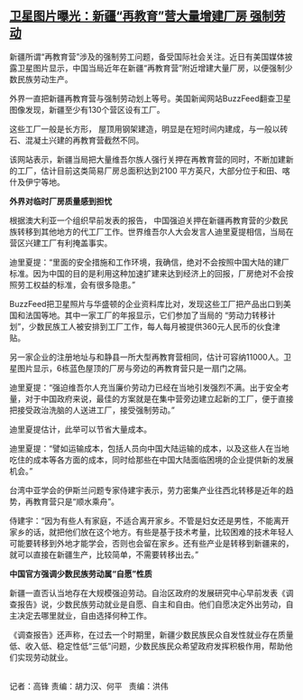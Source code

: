 <!--1609345284000-->
[卫星图片曝光：新疆“再教育”营大量增建厂房 强制劳动](https://www.rfa.org/mandarin/yataibaodao/shaoshuminzu/gf2-12302020111240.html)
------

<p></p><p>新疆所谓“再教育营<span>”</span><span>涉及的强制劳工问题，备受国际社会关注。近日有美国媒体披露卫星图片显示，中国当局近年在新疆“再教育营</span><span>”</span><span>附近增建大量厂房，以便强制少数民族劳动生产。</span><span></span></p><p><span>外界一直把新疆再教育营与强制劳动划上等号。美国新闻网站</span><span>BuzzFeed</span><span>翻查卫星图像发现，新疆至少有</span><span>130</span><span>个营区设有工厂。</span></p><p><span>这些工厂一般是长方形，</span><span> <span>屋顶用钢架建造，明显是在短时间内建成，与一般以砖石、混凝土兴建的再教育营截然不同。</span></span></p><p><span>该网站表示，新疆当局把大量维吾尔族人强行关押在再教育营的同时，不断加建新的工厂，估计目前这类简易厂房总面积达到</span><span>2100 </span><span>平方英尺，大部分位于和田、喀什及伊宁等地。</span></p><p><strong><span>外界对临时厂房质量感到担忧</span></strong></p><p><span>根据澳大利亚一个组织早前发表的报告，</span><span> <span>中国强迫关押在新疆再教育营的少数民族转移到其他地方的代工厂工作。世界维吾尔人大会发言人迪里夏提相信，当局在营区兴建工厂有利掩盖事实。</span></span></p><p><span>迪里夏提：</span><span>“</span><span>里面的安全措施和工作环境，我确信，绝对不会按照中国大陆的建厂标准。因为中国的目的是利用这种加速扩建来达到经济上的回报，厂房绝对不会按照劳工权益的标准，会有很多隐患。</span><span>”</span></p><p><span>BuzzFeed</span><span>把卫星照片与华盛顿的企业资料库比对，发现这些工厂把产品出口到美国和法国等地。其中一家工厂的年报显示，它们参加了当局的</span><span> “</span><span>劳动力转移计划</span><span>”</span><span>，少数民族工人被安排到工厂工作，每人每月被提供</span><span>360</span><span>元人民币的伙食津贴。</span></p><p><span>另一家企业的注册地址与和静县一所大型再教育营相同，估计可容纳</span><span>11000</span><span>人。卫星图片显示，</span><span>6</span><span>栋蓝色屋顶的厂房与旁边的再教育营只是一扇门之隔。</span></p><p><span>迪里夏提：</span><span>“</span><span>强迫维吾尔人充当廉价劳动力已经在当地引发强烈不满。出于安全考量，对于中国政府来说，最佳的方案就是在集中营旁边建立起新的工厂，便于直接把接受政治洗脑的人送进工厂，接受强制劳动。</span><span>”</span></p><p><span>迪里夏提估计，此举可以节省大量成本。</span></p><p><span>迪里夏提：</span><span>“</span><span>譬如运输成本，包括人员向中国大陆运输的成本，以及这些人在当地吃住的成本等各方面的成本，同时给那些在中国大陆面临困境的企业提供新的发展机会。</span><span>”</span></p><p><span>台湾中亚学会的伊斯兰问题专家侍建宇表示，劳力密集产业往西北转移是近年的趋势，再教育营只是</span><span>“</span><span>顺水乘舟</span><span>”</span><span>。</span></p><p><span>侍建宇：</span><span>“</span><span>因为有些人有家庭，不适合离开家乡。不管是妇女还是男性，不能离开家乡的话，就把他们放在这个地方。有些是基于技术考量，比较困难的技术年轻人可能要转移到外地才能学会，否则也会留在家乡。还有些产业是转移到新疆来的，就可以直接在新疆生产，比较简单，不需要转移出去。</span><span>”</span></p><p><strong><span>中国官方强调少数民族劳动属</span></strong><strong><span>“</span></strong><strong><span>自愿</span></strong><strong><span>”</span></strong><strong><span>性质</span></strong></p><p><span>新疆一直否认当地存在大规模强迫劳动。自治区政府的发展研究中心早前发表《调查报告》说，少数民族劳动就业是自愿、自主和自由。他们自愿决定外出劳动，自主决定去哪里就业，自由选择何种工作。</span></p><p><span>《调查报告》还声称，在过去一个时期里，新疆少数民族民众自发性就业存在质量低、收入低、稳定性低</span><span>“</span><span>三低</span><span>”</span><span>问题，少数民族民众希望政府发挥积极作用，帮助他们实现劳动就业。</span></p><p><br/>记者：高锋   责编：胡力汉、何平   责编：洪伟<br/></p>
